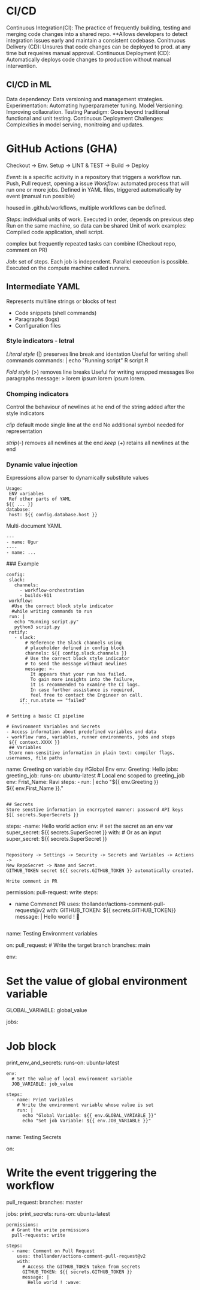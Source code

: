 
# CI/CD


Continuous Integration(CI):
The practice of frequently building, testing and merging code changes into a shared repo.
**Allows developers to detect integration issues early and maintain a consistent codebase.
Conitnuous Delivery (CD): Unsures that code changes can be deployed to prod. at any time but requeires manual approval.
Continuous Deployment (CD): Automatically deploys code changes to production without manual intervention.

## CI/CD in ML

Data dependency: Data versioning and management strategies.
Experimentation: Automating hyperparameter tuning.
Model Versioning: Improving collaoration.
Testing Paradigm: Goes beyond traditional functional and unit testing.
Continuous Deployment Challenges: Complexities in model serving, monitroing and updates.

# GitHub Actions (GHA)

Checkout -> Env. Setup -> LINT & TEST -> Build -> Deploy

*Event*: is a specific acitivity in a repository that triggers a workflow run.
Push, Pull request, opening a issue
*Workflow*: automated process that will run one or more jobs.
Defined in YAML files, triggered automatically by event (manual run possible)

housed in .github/workflows, multiple workflows can be defined.

*Steps*: individual units of work.
Executed in order, depends on previous step
Run on the same machine, so data can be shared
Unit of work examples:
Compiled code application, shell script.

complex but frequently repeated tasks can combine
(Checkout repo, comment on PR)

*Job*: set of steps.
Each job is independent.
Parallel execeution is possible.
Executed on the compute machine called runners.

## Intermediate YAML 

Represents multiline strings or blocks of text
- Code snippets (shell commands)
- Paragraphs (logs)
- Configuration files
  
### Style indicators - letral

*Literal style* (|) preserves line break and identation
Useful for writing shell commands
commands: |
  echo "Running script"
  R script.R

*Fold style* (>) removes line breaks
Useful for writing wrapped messages like paragraphs
message: >
  lorem ipsum lorem 
  ipsum lorem.

### Chomping indicators
Control the behaviour of newlines at he end of the string
added after the style indicators

*clip* default mode single line at the end
No additional symbol needed for representation

*strip*(-) removes all newlines at the end
*keep* (+) retains all newlines at the end

### Dynamic value injection

Expressions allow parser to dynamically substitute values
 ```
Usage:
  ENV variables
  Ref other parts of YAML
${{ ... }}
database:
  host: ${{ config.database.host }}
 ```
Multi-document YAML
 ```
---
- name: Ugur
----
- name: ...
 ```
### Example
 ```
config:
  slack:
    channels:
      - workflow-orchestration
      - builds-911
  workflow:
   #Use the correct block style indicator 
   #while writing commands to run
  run: |
    echo "Running script.py"
    python3 script.py
  notify:
    - slack:
        # Reference the Slack channels using 
        # placeholder defined in config block
        channels: ${{ config.slack.channels }}
        # Use the correct block style indicator 
        # to send the message without newlines
        message: >-
          It appears that your run has failed.
          To gain more insights into the failure,
          it is recommended to examine the CI logs.
          In case further assistance is required,
          feel free to contact the Engineer on call.
      if: run.state == "failed"
       ```

# Setting a basic CI pipeline

# Environment Variables and Secrets
- Access information about predefined variables and data
- workflow runs, variables, runner environments, jobs and steps
  ${{ context.XXXX }}
  ## Variables
  Store non-sensitive information in plain text: compiler flags, usernames, file paths
  ```
  name: Greeting on variable day
  #Global Env
  env:
    Greeting: Hello
  jobs:
    greeting_job:
      runs-on: ubuntu-latest
      # Local enc scoped to greeting_job
      env:
        Frist_Name: Ravi
      steps:
        - run: |
              echo "${{ env.Greeting }} \
              ${{ env.First_Name }}."
  ```

## Secrets
Store senstive information in encrrpyted manner: password API keys
$[[ secrets.SuperSecrets }}
```
steps:
 -name: Hello world action
  env: # set the secret as an env var
      super_secret: ${{ secrets.SuperSecret }}
  with: # Or as an input
      super_secret: ${{ secrets.SuperSecret }}
```

Repository -> Settings -> Security -> Secrets and Variables -> Actions -> 
New RepoSecret -> Name and Secret.
GITHUB_TOKEN secret ${{ secrets.GITHUB_TOKEN }} automatically created.

Write comment in PR
```
permission: 
  pull-request: write
steps:
  - name Commenct PR
    uses: thollander/actions-comment-pull-request@v2
    with:
      GITHUB_TOKEN: ${{ secrets.GITHUB_TOKEN}}
      message: |
        Hello world ! :wave:
```

```
name: Testing Environment variables

on:
  pull_request:
    # Write the target branch
    branches: main

env:
  # Set the value of global environment variable
  GLOBAL_VARIABLE: global_value

jobs:
  
  # Job block
  print_env_and_secrets:
    runs-on: ubuntu-latest
    
    env:
      # Set the value of local environment variable
      JOB_VARIABLE: job_value

    steps:
      - name: Print Variables
        # Write the environment variable whose value is set
        run: |
          echo "Global Variable: ${{ env.GLOBAL_VARIABLE }}"
          echo "Set job Variable: ${{ env.JOB_VARIABLE }}"
```

```
name: Testing Secrets

on:
  # Write the event triggering the workflow
  pull_request:
    branches: master

jobs:
  print_secrets:
    runs-on: ubuntu-latest
    
    permissions: 
      # Grant the write permissions
      pull-requests: write

    steps:
      - name: Comment on Pull Request
        uses: thollander/actions-comment-pull-request@v2
        with:
          # Access the GITHUB_TOKEN token from secrets
          GITHUB_TOKEN: ${{ secrets.GITHUB_TOKEN }}
          message: |
            Hello world ! :wave:
```
    
  
  

